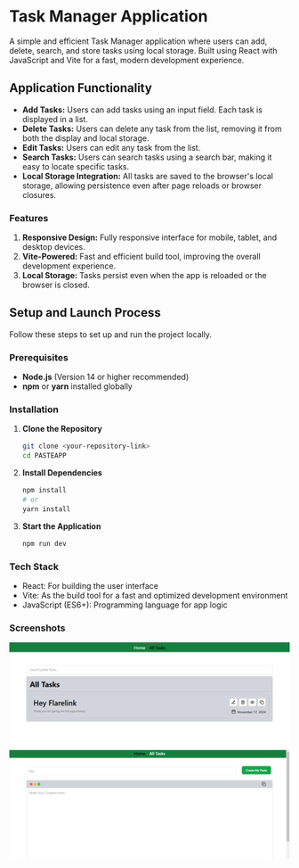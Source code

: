 # Task Manager Application

A simple and efficient Task Manager application where users can add, delete, search, and store tasks using local storage. Built using React with JavaScript and Vite for a fast, modern development experience.

## Application Functionality

- **Add Tasks:** Users can add tasks using an input field. Each task is displayed in a list.
- **Delete Tasks:** Users can delete any task from the list, removing it from both the display and local storage.
- **Edit Tasks:** Users can edit any task from the list.
- **Search Tasks:** Users can search tasks using a search bar, making it easy to locate specific tasks.
- **Local Storage Integration:** All tasks are saved to the browser's local storage, allowing persistence even after page reloads or browser closures.

### Features

1. **Responsive Design:** Fully responsive interface for mobile, tablet, and desktop devices.
2. **Vite-Powered:** Fast and efficient build tool, improving the overall development experience.
3. **Local Storage:** Tasks persist even when the app is reloaded or the browser is closed.

## Setup and Launch Process

Follow these steps to set up and run the project locally.

### Prerequisites

- **Node.js** (Version 14 or higher recommended)
- **npm** or **yarn** installed globally

### Installation

1. **Clone the Repository**

   ```bash
   git clone <your-repository-link>
   cd PASTEAPP

   ```

2. **Install Dependencies**

   ```bash
   npm install
   # or
   yarn install

   ```

3. **Start the Application**
   ```bash
   npm run dev
   ```

### Tech Stack

- React: For building the user interface
- Vite: As the build tool for a fast and optimized development environment
- JavaScript (ES6+): Programming language for app logic

### Screenshots

![AllTask](public/AllTask.png)
![Home Page](public\Home.png)
